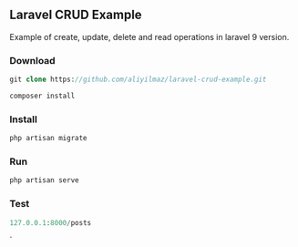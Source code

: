 ## Laravel CRUD Example

Example of create, update, delete and read operations in laravel 9 version.

### Download
```php
git clone https://github.com/aliyilmaz/laravel-crud-example.git
```

```php
composer install
```

### Install
```php
php artisan migrate
```

### Run
```php
php artisan serve
```

### Test
```php
127.0.0.1:8000/posts
```
`
